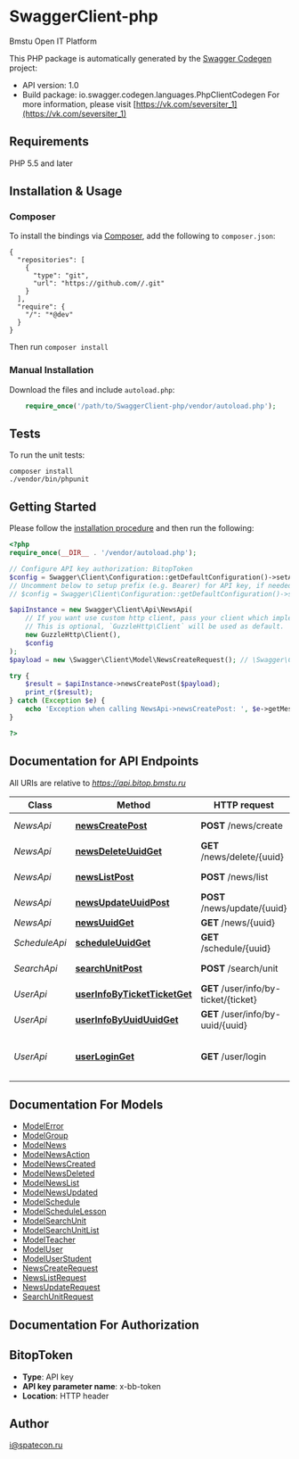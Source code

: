 # SwaggerClient-php
Bmstu Open IT Platform

This PHP package is automatically generated by the [Swagger Codegen](https://github.com/swagger-api/swagger-codegen) project:

- API version: 1.0
- Build package: io.swagger.codegen.languages.PhpClientCodegen
For more information, please visit [https://vk.com/seversiter_1](https://vk.com/seversiter_1)

## Requirements

PHP 5.5 and later

## Installation & Usage
### Composer

To install the bindings via [Composer](http://getcomposer.org/), add the following to `composer.json`:

```
{
  "repositories": [
    {
      "type": "git",
      "url": "https://github.com//.git"
    }
  ],
  "require": {
    "/": "*@dev"
  }
}
```

Then run `composer install`

### Manual Installation

Download the files and include `autoload.php`:

```php
    require_once('/path/to/SwaggerClient-php/vendor/autoload.php');
```

## Tests

To run the unit tests:

```
composer install
./vendor/bin/phpunit
```

## Getting Started

Please follow the [installation procedure](#installation--usage) and then run the following:

```php
<?php
require_once(__DIR__ . '/vendor/autoload.php');

// Configure API key authorization: BitopToken
$config = Swagger\Client\Configuration::getDefaultConfiguration()->setApiKey('x-bb-token', 'YOUR_API_KEY');
// Uncomment below to setup prefix (e.g. Bearer) for API key, if needed
// $config = Swagger\Client\Configuration::getDefaultConfiguration()->setApiKeyPrefix('x-bb-token', 'Bearer');

$apiInstance = new Swagger\Client\Api\NewsApi(
    // If you want use custom http client, pass your client which implements `GuzzleHttp\ClientInterface`.
    // This is optional, `GuzzleHttp\Client` will be used as default.
    new GuzzleHttp\Client(),
    $config
);
$payload = new \Swagger\Client\Model\NewsCreateRequest(); // \Swagger\Client\Model\NewsCreateRequest | Р”Р°РЅРЅС‹Рµ Р·Р°РїСЂРѕСЃР°

try {
    $result = $apiInstance->newsCreatePost($payload);
    print_r($result);
} catch (Exception $e) {
    echo 'Exception when calling NewsApi->newsCreatePost: ', $e->getMessage(), PHP_EOL;
}

?>
```

## Documentation for API Endpoints

All URIs are relative to *https://api.bitop.bmstu.ru*

Class | Method | HTTP request | Description
------------ | ------------- | ------------- | -------------
*NewsApi* | [**newsCreatePost**](docs/Api/NewsApi.md#newscreatepost) | **POST** /news/create | Create news item
*NewsApi* | [**newsDeleteUuidGet**](docs/Api/NewsApi.md#newsdeleteuuidget) | **GET** /news/delete/{uuid} | Delete news item
*NewsApi* | [**newsListPost**](docs/Api/NewsApi.md#newslistpost) | **POST** /news/list | Get news list
*NewsApi* | [**newsUpdateUuidPost**](docs/Api/NewsApi.md#newsupdateuuidpost) | **POST** /news/update/{uuid} | Update news item
*NewsApi* | [**newsUuidGet**](docs/Api/NewsApi.md#newsuuidget) | **GET** /news/{uuid} | Get a news
*ScheduleApi* | [**scheduleUuidGet**](docs/Api/ScheduleApi.md#scheduleuuidget) | **GET** /schedule/{uuid} | Get a schedule
*SearchApi* | [**searchUnitPost**](docs/Api/SearchApi.md#searchunitpost) | **POST** /search/unit | Search within units
*UserApi* | [**userInfoByTicketTicketGet**](docs/Api/UserApi.md#userinfobyticketticketget) | **GET** /user/info/by-ticket/{ticket} | User info by Ticket
*UserApi* | [**userInfoByUuidUuidGet**](docs/Api/UserApi.md#userinfobyuuiduuidget) | **GET** /user/info/by-uuid/{uuid} | User info by UUID
*UserApi* | [**userLoginGet**](docs/Api/UserApi.md#userloginget) | **GET** /user/login | Redirect user to bmstu CAS auth form


## Documentation For Models

 - [ModelError](docs/Model/ModelError.md)
 - [ModelGroup](docs/Model/ModelGroup.md)
 - [ModelNews](docs/Model/ModelNews.md)
 - [ModelNewsAction](docs/Model/ModelNewsAction.md)
 - [ModelNewsCreated](docs/Model/ModelNewsCreated.md)
 - [ModelNewsDeleted](docs/Model/ModelNewsDeleted.md)
 - [ModelNewsList](docs/Model/ModelNewsList.md)
 - [ModelNewsUpdated](docs/Model/ModelNewsUpdated.md)
 - [ModelSchedule](docs/Model/ModelSchedule.md)
 - [ModelScheduleLesson](docs/Model/ModelScheduleLesson.md)
 - [ModelSearchUnit](docs/Model/ModelSearchUnit.md)
 - [ModelSearchUnitList](docs/Model/ModelSearchUnitList.md)
 - [ModelTeacher](docs/Model/ModelTeacher.md)
 - [ModelUser](docs/Model/ModelUser.md)
 - [ModelUserStudent](docs/Model/ModelUserStudent.md)
 - [NewsCreateRequest](docs/Model/NewsCreateRequest.md)
 - [NewsListRequest](docs/Model/NewsListRequest.md)
 - [NewsUpdateRequest](docs/Model/NewsUpdateRequest.md)
 - [SearchUnitRequest](docs/Model/SearchUnitRequest.md)


## Documentation For Authorization


## BitopToken

- **Type**: API key
- **API key parameter name**: x-bb-token
- **Location**: HTTP header


## Author

i@spatecon.ru


